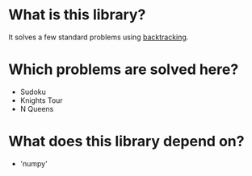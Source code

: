 # What is this library?
It solves a few standard problems using [backtracking](https://en.wikipedia.org/wiki/Backtracking).

# Which problems are solved here?
* Sudoku
* Knights Tour
* N Queens

# What does this library depend on?
* 'numpy'

